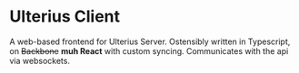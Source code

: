 # Ulterius Client
A web-based frontend for Ulterius Server. Ostensibly written in Typescript, on ~~Backbone~~ **muh React** with custom syncing. Communicates with the api via websockets.
